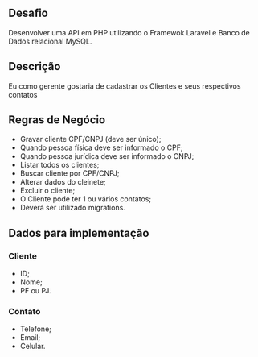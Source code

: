 ## Desafio
Desenvolver uma API em PHP utilizando o Framewok Laravel e Banco de Dados relacional MySQL.

## Descrição

Eu como gerente gostaria de cadastrar os Clientes e seus respectivos contatos

## Regras de Negócio
* Gravar cliente CPF/CNPJ (deve ser único);
* Quando pessoa física deve ser informado o CPF;
* Quando pessoa jurídica deve ser informado o CNPJ;
* Listar todos os clientes;
* Buscar cliente por CPF/CNPJ;
* Alterar dados do cleinete;
* Excluir o cliente;
* O Cliente pode ter 1 ou vários contatos;
* Deverá ser utilizado migrations.

## Dados para implementação
### Cliente
* ID;
* Nome;
* PF ou PJ.

### Contato
* Telefone;
* Email;
* Celular.
